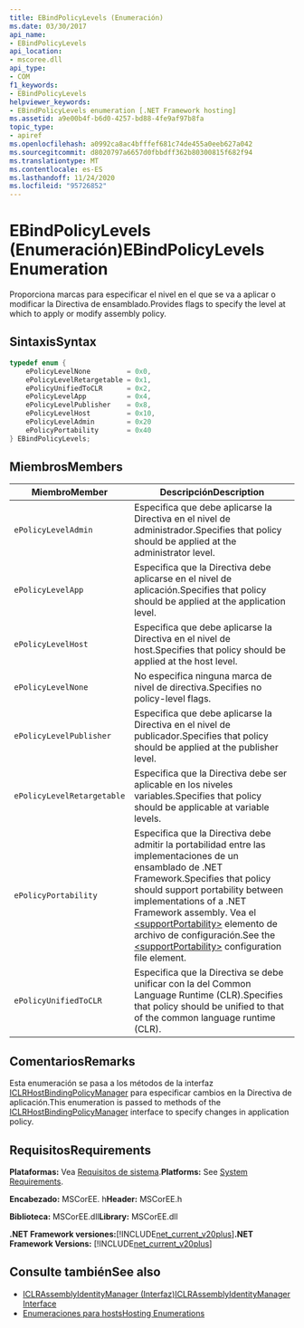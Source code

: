 ```yaml
---
title: EBindPolicyLevels (Enumeración)
ms.date: 03/30/2017
api_name:
- EBindPolicyLevels
api_location:
- mscoree.dll
api_type:
- COM
f1_keywords:
- EBindPolicyLevels
helpviewer_keywords:
- EBindPolicyLevels enumeration [.NET Framework hosting]
ms.assetid: a9e00b4f-b6d0-4257-bd88-4fe9af97b8fa
topic_type:
- apiref
ms.openlocfilehash: a0992ca8ac4bfffef681c74de455a0eeb627a042
ms.sourcegitcommit: d8020797a6657d0fbbdff362b80300815f682f94
ms.translationtype: MT
ms.contentlocale: es-ES
ms.lasthandoff: 11/24/2020
ms.locfileid: "95726852"
---
```

# <a name="ebindpolicylevels-enumeration"></a><span data-ttu-id="413e8-102">EBindPolicyLevels (Enumeración)</span><span class="sxs-lookup"><span data-stu-id="413e8-102">EBindPolicyLevels Enumeration</span></span>

<span data-ttu-id="413e8-103">Proporciona marcas para especificar el nivel en el que se va a aplicar o modificar la Directiva de ensamblado.</span><span class="sxs-lookup"><span data-stu-id="413e8-103">Provides flags to specify the level at which to apply or modify assembly policy.</span></span>  
  
## <a name="syntax"></a><span data-ttu-id="413e8-104">Sintaxis</span><span class="sxs-lookup"><span data-stu-id="413e8-104">Syntax</span></span>  
  
```cpp  
typedef enum {  
    ePolicyLevelNone         = 0x0,  
    ePolicyLevelRetargetable = 0x1,  
    ePolicyUnifiedToCLR      = 0x2,  
    ePolicyLevelApp          = 0x4,  
    ePolicyLevelPublisher    = 0x8,  
    ePolicyLevelHost         = 0x10,  
    ePolicyLevelAdmin        = 0x20  
    ePolicyPortability       = 0x40  
} EBindPolicyLevels;  
```  
  
## <a name="members"></a><span data-ttu-id="413e8-105">Miembros</span><span class="sxs-lookup"><span data-stu-id="413e8-105">Members</span></span>  
  
|<span data-ttu-id="413e8-106">Miembro</span><span class="sxs-lookup"><span data-stu-id="413e8-106">Member</span></span>|<span data-ttu-id="413e8-107">Descripción</span><span class="sxs-lookup"><span data-stu-id="413e8-107">Description</span></span>|  
|------------|-----------------|  
|`ePolicyLevelAdmin`|<span data-ttu-id="413e8-108">Especifica que debe aplicarse la Directiva en el nivel de administrador.</span><span class="sxs-lookup"><span data-stu-id="413e8-108">Specifies that policy should be applied at the administrator level.</span></span>|  
|`ePolicyLevelApp`|<span data-ttu-id="413e8-109">Especifica que la Directiva debe aplicarse en el nivel de aplicación.</span><span class="sxs-lookup"><span data-stu-id="413e8-109">Specifies that policy should be applied at the application level.</span></span>|  
|`ePolicyLevelHost`|<span data-ttu-id="413e8-110">Especifica que debe aplicarse la Directiva en el nivel de host.</span><span class="sxs-lookup"><span data-stu-id="413e8-110">Specifies that policy should be applied at the host level.</span></span>|  
|`ePolicyLevelNone`|<span data-ttu-id="413e8-111">No especifica ninguna marca de nivel de directiva.</span><span class="sxs-lookup"><span data-stu-id="413e8-111">Specifies no policy-level flags.</span></span>|  
|`ePolicyLevelPublisher`|<span data-ttu-id="413e8-112">Especifica que debe aplicarse la Directiva en el nivel de publicador.</span><span class="sxs-lookup"><span data-stu-id="413e8-112">Specifies that policy should be applied at the publisher level.</span></span>|  
|`ePolicyLevelRetargetable`|<span data-ttu-id="413e8-113">Especifica que la Directiva debe ser aplicable en los niveles variables.</span><span class="sxs-lookup"><span data-stu-id="413e8-113">Specifies that policy should be applicable at variable levels.</span></span>|  
|`ePolicyPortability`|<span data-ttu-id="413e8-114">Especifica que la Directiva debe admitir la portabilidad entre las implementaciones de un ensamblado de .NET Framework.</span><span class="sxs-lookup"><span data-stu-id="413e8-114">Specifies that policy should support portability between implementations of a .NET Framework assembly.</span></span> <span data-ttu-id="413e8-115">Vea el [\<supportPortability>](../../configure-apps/file-schema/runtime/supportportability-element.md) elemento de archivo de configuración.</span><span class="sxs-lookup"><span data-stu-id="413e8-115">See the [\<supportPortability>](../../configure-apps/file-schema/runtime/supportportability-element.md) configuration file element.</span></span>|  
|`ePolicyUnifiedToCLR`|<span data-ttu-id="413e8-116">Especifica que la Directiva se debe unificar con la del Common Language Runtime (CLR).</span><span class="sxs-lookup"><span data-stu-id="413e8-116">Specifies that policy should be unified to that of the common language runtime (CLR).</span></span>|  
  
## <a name="remarks"></a><span data-ttu-id="413e8-117">Comentarios</span><span class="sxs-lookup"><span data-stu-id="413e8-117">Remarks</span></span>  

 <span data-ttu-id="413e8-118">Esta enumeración se pasa a los métodos de la interfaz [ICLRHostBindingPolicyManager](iclrhostbindingpolicymanager-interface.md) para especificar cambios en la Directiva de aplicación.</span><span class="sxs-lookup"><span data-stu-id="413e8-118">This enumeration is passed to methods of the [ICLRHostBindingPolicyManager](iclrhostbindingpolicymanager-interface.md) interface to specify changes in application policy.</span></span>  
  
## <a name="requirements"></a><span data-ttu-id="413e8-119">Requisitos</span><span class="sxs-lookup"><span data-stu-id="413e8-119">Requirements</span></span>  

 <span data-ttu-id="413e8-120">**Plataformas:** Vea [Requisitos de sistema](../../get-started/system-requirements.md).</span><span class="sxs-lookup"><span data-stu-id="413e8-120">**Platforms:** See [System Requirements](../../get-started/system-requirements.md).</span></span>  
  
 <span data-ttu-id="413e8-121">**Encabezado:** MSCorEE. h</span><span class="sxs-lookup"><span data-stu-id="413e8-121">**Header:** MSCorEE.h</span></span>  
  
 <span data-ttu-id="413e8-122">**Biblioteca:** MSCorEE.dll</span><span class="sxs-lookup"><span data-stu-id="413e8-122">**Library:** MSCorEE.dll</span></span>  
  
 <span data-ttu-id="413e8-123">**.NET Framework versiones:**[!INCLUDE[net_current_v20plus](../../../../includes/net-current-v20plus-md.md)]</span><span class="sxs-lookup"><span data-stu-id="413e8-123">**.NET Framework Versions:** [!INCLUDE[net_current_v20plus](../../../../includes/net-current-v20plus-md.md)]</span></span>  
  
## <a name="see-also"></a><span data-ttu-id="413e8-124">Consulte también</span><span class="sxs-lookup"><span data-stu-id="413e8-124">See also</span></span>

- [<span data-ttu-id="413e8-125">ICLRAssemblyIdentityManager (Interfaz)</span><span class="sxs-lookup"><span data-stu-id="413e8-125">ICLRAssemblyIdentityManager Interface</span></span>](iclrassemblyidentitymanager-interface.md)
- [<span data-ttu-id="413e8-126">Enumeraciones para hosts</span><span class="sxs-lookup"><span data-stu-id="413e8-126">Hosting Enumerations</span></span>](hosting-enumerations.md)
